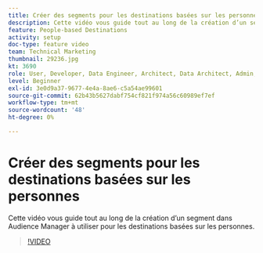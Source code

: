 ```yaml
---
title: Créer des segments pour les destinations basées sur les personnes
description: Cette vidéo vous guide tout au long de la création d’un segment dans Audience Manager à utiliser pour les destinations basées sur les personnes.
feature: People-based Destinations
activity: setup
doc-type: feature video
team: Technical Marketing
thumbnail: 29236.jpg
kt: 3690
role: User, Developer, Data Engineer, Architect, Data Architect, Admin, Leader
level: Beginner
exl-id: 3e0d9a37-9677-4e4a-8ae6-c5a54ae99601
source-git-commit: 62b43b5627dabf754cf821f974a56c60989ef7ef
workflow-type: tm+mt
source-wordcount: '48'
ht-degree: 0%

---
```


# Créer des segments pour les destinations basées sur les personnes

Cette vidéo vous guide tout au long de la création d’un segment dans Audience Manager à utiliser pour les destinations basées sur les personnes.

>[!VIDEO](https://video.tv.adobe.com/v/31633/?quality=12&captions=fre_fr)

